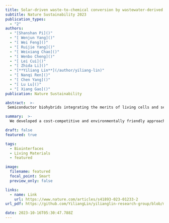 ```yaml
---
title: Solar-driven waste-to-chemical conversion by wastewater-derived semiconductor biohybrids
subtitle: Nature Sustainability 2023
publication_types:
  - "2"
authors:
  - "[Shanshan Pi]()"
  - "[ Wenjun Yang]()"
  - "[ Wei Feng]()"
  - "[ Ruijie Yang]()"
  - "[ Weixiang Chao]()"
  - "[ Wenbo Cheng]()"
  - "[ Lei Cui]()"
  - "[ Zhida Li]()"
  - "[**Yiliang Lin**](/author/yiliang-lin)"
  - "[ Nanqi Ren]()"
  - "[ Chen Yang]()"
  - "[ Lu Lu]()"
  - "[ Xiang Gao]()"
publication: Nature Sustainability

abstract:  >-
 Semiconductor biohybrids integrating the merits of living cells and semiconductor materials have the potential to shift the current energy-intensive chemical production system to a more sustainable one by offering efficient solar-to-chemical conversion. However, cost-competitive and environmentally friendly scaling-up approaches are still urgently needed. To tackle this challenge, we propose a strategy that co-utilizes pollutants in wastewater to produce semiconductor biohybrids in-situ for scalable solar-to-chemical conversion. Specifically, we introduce an aerobic sulfate reduction pathway into Vibrio natriegens to enable the direct utilization of heavy metal ions (that is, Cd2+), sulfate and organics in wastewater to biosynthesize functional semiconductor nanoparticles in living V. natriegens to assemble semiconductor biohybrids. Meanwhile, a designated biosynthetic pathway is introduced into the biohybrids to enable the production of 2,3-butanediol, a valuable bulk chemical with wide applications, from organics in wastewater. Using the obtained biohybrids, the production of 2,3-butanediol reaches 13.09 g l−1 in a 5-l illuminated fermenter using wastewater as the feedstock, revealing its scalability. Life-cycle assessment shows that this specific biohybrid route has substantial sustainability gain compared with conventional 2,3-butanediol production routes. This work can bring solar-driven biomanufacturing and waste-to-wealth conversion one step forward and pave the way to cleaner production and circular economy.

summary:  >-
  We developed a cost-competitive and environmentally friendly approach that is promising for sustainable and scalable production of semiconductor biohybrids towards solar-driven chemical production utilizing multiple pollutants in wastewater. Compared with fossil-fuels refining and sugar-based bacterial fermentation, the wastewater-derived biohybrid system shows lower carbon emission and production cost. We believe wastewater-based hybrid fermentation will provide an alternative for both sustainable biomanufacturing and environmental remediation.

draft: false
featured: true

tags:
  - Biointerfaces
  - Living Materials
  - featured

image:
  filename: featured
  focal_point: Smart
  preview_only: false

links:
  - name: Link
    url: https://www.nature.com/articles/s41893-023-01233-2
url_pdf: https://github.com/YiliangLin/yilianglin-research-group/blob/main/assets/media/Pi%20et%20al.%20-%202023%20-%20Solar-driven%20waste-to-chemical%20conversion%20by%20waste.pdf?raw=true

date: 2023-10-16T05:30:47.788Z
---
```

